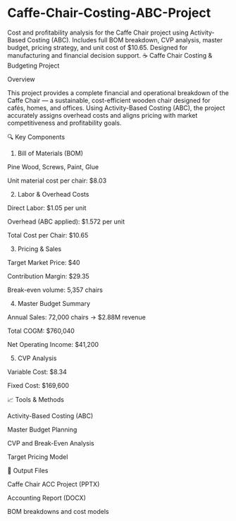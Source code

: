 # Caffe-Chair-Costing-ABC-Project
Cost and profitability analysis for the Caffe Chair project using Activity-Based Costing (ABC). Includes full BOM breakdown, CVP analysis, master budget, pricing strategy, and unit cost of $10.65. Designed for manufacturing and financial decision support.
☕ Caffe Chair Costing & Budgeting Project

Overview

This project provides a complete financial and operational breakdown of the Caffe Chair — a sustainable, cost-efficient wooden chair designed for cafés, homes, and offices. Using Activity-Based Costing (ABC), the project accurately assigns overhead costs and aligns pricing with market competitiveness and profitability goals.

🔍 Key Components

1. Bill of Materials (BOM)

Pine Wood, Screws, Paint, Glue

Unit material cost per chair: $8.03

2. Labor & Overhead Costs

Direct Labor: $1.05 per unit

Overhead (ABC applied): $1.572 per unit

Total Cost per Chair: $10.65

3. Pricing & Sales

Target Market Price: $40

Contribution Margin: $29.35

Break-even volume: 5,357 chairs

4. Master Budget Summary

Annual Sales: 72,000 chairs → $2.88M revenue

Total COGM: $760,040

Net Operating Income: $41,200

5. CVP Analysis

Variable Cost: $8.34

Fixed Cost: $169,600

📈 Tools & Methods

Activity-Based Costing (ABC)

Master Budget Planning

CVP and Break-Even Analysis

Target Pricing Model

🧾 Output Files

Caffe Chair ACC Project (PPTX)

Accounting Report (DOCX)

BOM breakdowns and cost models
